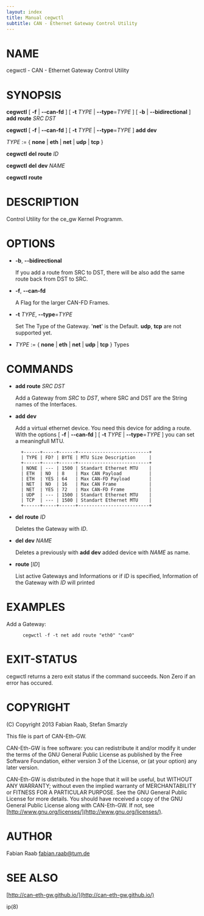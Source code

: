```yaml
---
layout: index
title: Manual cegwctl
subtitle: CAN - Ethernet Gateway Control Utility
---
```


# NAME

cegwctl - CAN - Ethernet Gateway Control Utility


# SYNOPSIS

__cegwctl__ \[ __\-f__ | __\--can-fd__ \] \[ __\-t__ _TYPE_ | __\--type__=_TYPE_ \] \[ __\-b__ | __\--bidirectional__ \] __add__ __route__ _SRC_ _DST_

__cegwctl__ \[ __\-f__ | __\--can-fd__ \] \[ __\-t__ _TYPE_ | __\--type__=_TYPE_ \] __add__ __dev__

_TYPE_ := { __none__ | __eth__ | __net__ | __udp__ | __tcp__ }

__cegwctl__ __del__ __route__ _ID_

__cegwctl__ __del__ __dev__ _NAME_

__cegwctl__ __route__

# DESCRIPTION

Control Utility for the ce\_gw Kernel Programm.



# OPTIONS

- __\-b__, __\--bidirectional__

    If you add a route from SRC to DST, there will be also add the same route back from DST to SRC.

- __\-f__, __\--can-fd__

    A Flag for the larger CAN-FD Frames.

- __\-t__ _TYPE_, __\--type__=_TYPE_

    Set The Type of the Gateway. '__net__' is the Default. __udp__, __tcp__ are not supported yet.

- _TYPE_ := { __none__ | __eth__ | __net__ | __udp__ | __tcp__ } Types

# COMMANDS

- __add__ __route__ _SRC_ _DST_

    Add a Gateway from _SRC_ to _DST_, where SRC and DST are the String names of the Interfaces.

- __add__ __dev__

    Add a virtual ethernet device. You need this device for adding a route. With the options \[ __\-f__ | __\--can-fd__ \] \[ __\-t__ _TYPE_ | __\--type__=_TYPE_ \] you can set a meaningfull MTU.

    	+------+-----+------+--------------------------+
    	| TYPE | FD? | BYTE | MTU Size Description     |
    	+------+-----+------+--------------------------+
    	| NONE | --- | 1500 | Standart Ethernet MTU    |
    	| ETH  | NO  | 8    | Max CAN Payload          |
    	| ETH  | YES | 64   | Max CAN-FD Payload       |
    	| NET  | NO  | 16   | Max CAN Frame            |
    	| NET  | YES | 72   | Max CAN-FD Frame         |
    	| UDP  | --- | 1500 | Standart Ethernet MTU    |
    	| TCP  | --- | 1500 | Standart Ethernet MTU    |
    	+------+-----+------+--------------------------+

- __del__ __route__ _ID_

    Deletes the Gateway with _ID_.

- __del__ __dev__ _NAME_

    Deletes a previously with __add__ __dev__ added device with _NAME_ as name.

- __route__ \[_ID_\]

    List active Gateways and Informations or if _ID_ is specified, Information of the Gateway with _ID_ will printed

# EXAMPLES

Add a Gateway:

          cegwctl -f -t net add route "eth0" "can0"



# EXIT-STATUS

cegwctl returns a zero exit status if the command succeeds. Non Zero if an error has occured.



# COPYRIGHT

(C) Copyright 2013 Fabian Raab, Stefan Smarzly

This file is part of CAN-Eth-GW.

CAN-Eth-GW is free software: you can redistribute it and/or modify
it under the terms of the GNU General Public License as published by
the Free Software Foundation, either version 3 of the License, or
(at your option) any later version.

CAN-Eth-GW is distributed in the hope that it will be useful,
but WITHOUT ANY WARRANTY; without even the implied warranty of
MERCHANTABILITY or FITNESS FOR A PARTICULAR PURPOSE.  See the
GNU General Public License for more details.
You should have received a copy of the GNU General Public License
along with CAN-Eth-GW. If not, see [http://www.gnu.org/licenses/](http://www.gnu.org/licenses/).



# AUTHOR

Fabian Raab <fabian.raab@tum.de>



# SEE ALSO

[http://can-eth-gw.github.io/](http://can-eth-gw.github.io/)

ip(8)
